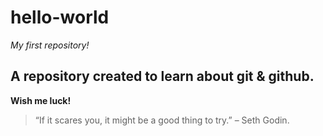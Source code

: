 # hello-world
*My first repository!*

## A repository created to learn about git & github.
**Wish me luck!**

> “If it scares you, it might be a good thing to try.” – Seth Godin.
